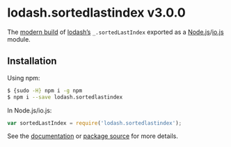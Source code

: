 # lodash.sortedlastindex v3.0.0

The [modern build](https://github.com/lodash/lodash/wiki/Build-Differences) of [lodash’s](https://lodash.com/) `_.sortedLastIndex` exported as a [Node.js](http://nodejs.org/)/[io.js](https://iojs.org/) module.

## Installation

Using npm:

```bash
$ {sudo -H} npm i -g npm
$ npm i --save lodash.sortedlastindex
```

In Node.js/io.js:

```js
var sortedLastIndex = require('lodash.sortedlastindex');
```

See the [documentation](https://lodash.com/docs#sortedLastIndex) or [package source](https://github.com/lodash/lodash/blob/3.0.0-npm-packages/lodash.sortedlastindex) for more details.
